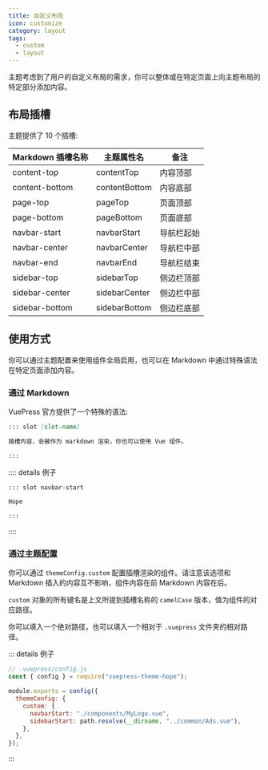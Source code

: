 ```yaml
---
title: 自定义布局
icon: customize
category: layout
tags:
  - custom
  - layout
---
```


主题考虑到了用户的自定义布局的需求，你可以整体或在特定页面上向主题布局的特定部分添加内容。

## 布局插槽

主题提供了 10 个插槽:

| Markdown 插槽名称       | 主题属性名 | 备注       |
| -------------- | ------------- | ---------- |
| content-top    | contentTop    | 内容顶部   |
| content-bottom | contentBottom | 内容底部   |
| page-top       | pageTop       | 页面顶部   |
| page-bottom    | pageBottom    | 页面底部   |
| navbar-start   | navbarStart   | 导航栏起始 |
| navbar-center  | navbarCenter  | 导航栏中部 |
| navbar-end     | navbarEnd     | 导航栏结束 |
| sidebar-top    | sidebarTop    | 侧边栏顶部 |
| sidebar-center | sidebarCenter | 侧边栏中部 |
| sidebar-bottom | sidebarBottom | 侧边栏底部 |

## 使用方式

你可以通过主题配置来使用组件全局启用，也可以在 Markdown 中通过特殊语法在特定页面添加内容。

### 通过 Markdown

VuePress 官方提供了一个特殊的语法:

```md
::: slot [slot-name]

插槽内容，会被作为 markdown 渲染，你也可以使用 Vue 组件。

:::
```

:::: details 例子

```md
::: slot navbar-start

Hope

:::
```

::::

### 通过主题配置

你可以通过 `themeConfig.custom` 配置插槽渲染的组件。请注意该选项和 Markdown 插入的内容互不影响，组件内容在前 Markdown 内容在后。

`custom` 对象的所有键名是上文所提到插槽名称的 `camelCase` 版本，值为组件的对应路径。

你可以填入一个绝对路径，也可以填入一个相对于 `.vuepress` 文件夹的相对路径。

::: details 例子

```js
// .vuepress/config.js
const { config } = require("vuepress-theme-hope");

module.exports = config({
  themeConfig: {
    custom: {
      navbarStart: "./components/MyLogo.vue",
      sidebarStart: path.resolve(__dirname, "../common/Ads.vue"),
    },
  },
});
```

:::
